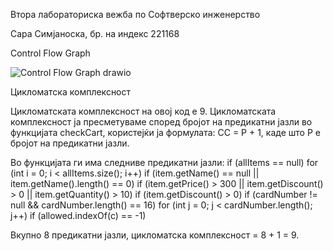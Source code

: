 Втора лабораториска вежба по Софтверско инженерство

Сара Симјаноска, бр. на индекс 221168

Control Flow Graph

![Control Flow Graph  drawio](https://github.com/user-attachments/assets/59fd39a4-ce81-4524-9135-dfa8c67f816c)

Цикломатска комплексност

Цикломатската комплексност на овој код е 9.
Цикломатската комплексност ја пресметуваме според бројот на предикатни јазли во функцијата checkCart, користејќи ја формулата:
CC = P + 1, каде што P е бројот на предикатни јазли.

Во функцијата ги има следниве предикатни јазли:
if (allItems == null)
for (int i = 0; i < allItems.size(); i++)
if (item.getName() == null || item.getName().length() == 0)
if (item.getPrice() > 300 || item.getDiscount() > 0 || item.getQuantity() > 10)
if (item.getDiscount() > 0)
if (cardNumber != null && cardNumber.length() == 16)
for (int j = 0; j < cardNumber.length(); j++)
if (allowed.indexOf(c) == -1)

Вкупно 8 предикатни јазли, цикломатска комплексност = 8 + 1 = 9.
